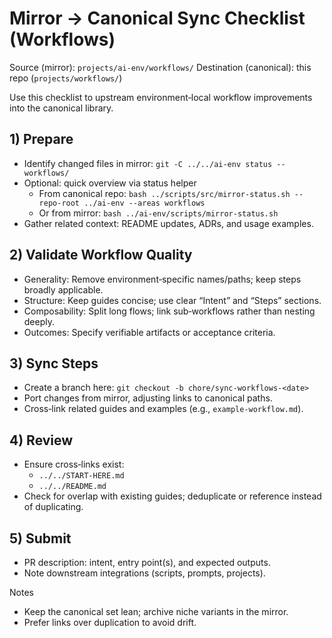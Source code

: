 # Mirror → Canonical Sync Checklist (Workflows)

Source (mirror): `projects/ai-env/workflows/`
Destination (canonical): this repo (`projects/workflows/`)

Use this checklist to upstream environment‑local workflow improvements into the canonical library.

## 1) Prepare
- Identify changed files in mirror: `git -C ../../ai-env status -- workflows/`
- Optional: quick overview via status helper
  - From canonical repo: `bash ../scripts/src/mirror-status.sh --repo-root ../ai-env --areas workflows`
  - Or from mirror: `bash ../ai-env/scripts/mirror-status.sh`
- Gather related context: README updates, ADRs, and usage examples.

## 2) Validate Workflow Quality
- Generality: Remove environment‑specific names/paths; keep steps broadly applicable.
- Structure: Keep guides concise; use clear “Intent” and “Steps” sections.
- Composability: Split long flows; link sub‑workflows rather than nesting deeply.
- Outcomes: Specify verifiable artifacts or acceptance criteria.

## 3) Sync Steps
- Create a branch here: `git checkout -b chore/sync-workflows-<date>`
- Port changes from mirror, adjusting links to canonical paths.
- Cross‑link related guides and examples (e.g., `example-workflow.md`).

## 4) Review
- Ensure cross‑links exist:
  - `../../START-HERE.md`
  - `../../README.md`
- Check for overlap with existing guides; deduplicate or reference instead of duplicating.

## 5) Submit
- PR description: intent, entry point(s), and expected outputs.
- Note downstream integrations (scripts, prompts, projects).

Notes
- Keep the canonical set lean; archive niche variants in the mirror.
- Prefer links over duplication to avoid drift.
